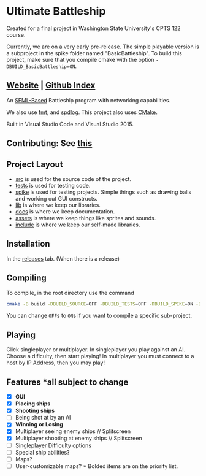 # Ultimate Battleship

Created for a final project in Washington State University's CPTS 122 course.

Currently, we are on a very early pre-release. The simple playable version is a subproject in the spike folder named
 "BasicBattleship". To build this project, make sure that you compile cmake with the option `-DBUILD_BasicBattleship=ON`.

## [Website](www.KaceCottam.github.io/UltimateBattleship) | [Github Index](docs/index.md)

An [SFML-Based](https://www.sfml-dev.org/index.php) Battleship program with networking capabilities.

We also use [fmt](https://github.com/fmtlib/fmt), and [spdlog](https://github.com/gabime/spdlog).
This project also uses [CMake](https://cmake.org/).

Built in Visual Studio Code and Visual Studio 2015.

## Contributing: See [this](docs/contrib.md)

## Project Layout

- [src](src/) is used for the source code of the project.
- [tests](tests/) is used for testing code.
- [spike](spike/) is used for testing projects. Simple things such as drawing balls and working out GUI constructs.
- [lib](lib/) is where we keep our libraries.
- [docs](docs/) is where we keep documentation.
- [assets](assets/) is where we keep things like sprites and sounds.
- [include](include/) is where we keep our self-made libraries.

## Installation

In the [releases](projects) tab. (When there is a release)

## Compiling

To compile, in the root directory use the command

```bash
cmake -B build -DBUILD_SOURCE=OFF -DBUILD_TESTS=OFF -DBUILD_SPIKE=ON -DBUILD_WindowAndDrawBall=OFF -DBUILD_ButtonTest=OFF -DBUILD_BoardTest=OFF -DBUILD_SceneManagerTest=OFF -DBUILD_BasicBattleship=ON
```

You can change `OFF`s to `ON`s if you want to compile a specific sub-project.

## Playing

Click singleplayer or multiplayer. In singleplayer you play against an AI. Choose a dificulty, then start playing!
In multiplayer you must connect to a host by IP Address, then you may play!

## Features *all subject to change

- [x] **GUI**
- [x] **Placing ships**
- [x] **Shooting ships**
- [ ] Being shot at by an AI
- [x] **Winning or Losing**
- [x] Multiplayer seeing enemy ships // Splitscreen
- [x] Multiplayer shooting at enemy ships // Splitscreen
- [ ] Singleplayer Difficulty options
- [ ] Special ship abilities?
- [ ] Maps?
- [ ] User-customizable maps?
\* Bolded items are on the priority list.
